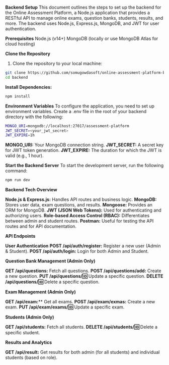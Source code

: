 **Backend Setup**
This document outlines the steps to set up the backend for the Online Assessment Platform, a Node.js application that provides a RESTful API to manage online exams, question banks, students, results, and more. The backend uses Node.js, Express.js, MongoDB, and JWT for user authentication.

**Prerequisites**
Node.js (v14+)
MongoDB (locally or use MongoDB Atlas for cloud hosting)

**Clone the Repository**
1. Clone the repository to your local machine:

```bash
git clone https://github.com/somugowdasoft/online-assessment-platform-backend.git
cd backend
```

**Install Dependencies:**

```bash
npm install
```

**Environment Variables**
To configure the application, you need to set up environment variables. Create a .env file in the root of your backend directory with the following:


```bash
MONGO_URI=mongodb://localhost:27017/assessment-platform
JWT_SECRET=<your_jwt_secret>
JWT_EXPIRE=1h
```

**MONGO_URI:** Your MongoDB connection string.
**JWT_SECRET:** A secret key for JWT token generation.
**JWT_EXPIRE:** The duration for which the JWT is valid (e.g., 1 hour).

**Start the Backend Server**
To start the development server, run the following command:

```bash
npm run dev
```

**Backend Tech Overview**

**Node.js & Express.js:** 
Handles API routes and business logic.
**MongoDB:** 
Stores user data, exam questions, and results.
**Mongoose:** 
Provides an ORM for MongoDB.
**JWT (JSON Web Tokens):** 
Used for authenticating and authorizing users.
**Role-based Access Control (RBAC):**
 Differentiates between admin and student routes.
**Postman:** 
Useful for testing the API routes and for API documentation.


**API Endpoints**

**User Authentication**
**POST /api/auth/register:** 
Register a new user (Admin & Student).
**POST /api/auth/login:** 
Login for both Admin and Student.

**Question Bank Management (Admin Only)**

**GET /api/questions:** 
Fetch all questions.
**POST /api/questions/add:** 
Create a new question.
**PUT /api/questions/:id:** 
Update a specific question.
**DELETE /api/questions/:id:** 
Delete a specific question.

**Exam Management (Admin Only)**

**GET /api/exam:**** 
Get all exams.
**POST /api/exam/exmas:** 
Create a new exam.
**PUT /api/exam/exams/:id:** 
Update a specific exam.

**Students (Admin Only)**

**GET /api/students:** 
Fetch all students.
**DELETE /api/students/:id:** 
Delete a specific student.

**Results and Analytics**

**GET /api/result:** 
Get results for both admin (for all students) and individual students (based on role).